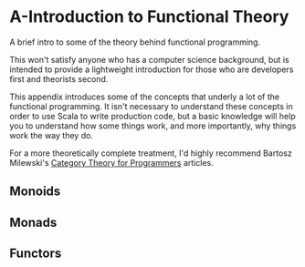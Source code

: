 # A-Introduction to Functional Theory

A brief intro to some of the theory behind functional programming.

This won't satisfy anyone who has a computer science background, but is intended to provide a lightweight introduction for those who are developers first and theorists second.

This appendix introduces some of the concepts that underly a lot of the functional programming. It isn't necessary to understand these concepts in order to use Scala to write production code, but a basic knowledge will help you to understand how some things work, and more importantly, why things work the way they do.

For a more theoretically complete treatment, I'd highly recommend Bartosz Milewski's [Category Theory for Programmers](https://bartoszmilewski.com/2014/10/28/category-theory-for-programmers-the-preface/) articles. 

## Monoids

## Monads

## Functors
